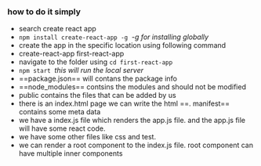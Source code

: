 ### how to do it simply
- search create react app
- `npm install create-react-app -g`   *-g for installing globally* 
- create the app in the specific location using following command
- create-react-app first-react-app
- navigate to the folder using `cd first-react-app`
- `npm start`  *this will run the local server* 
- ==package.json== will contans the package info
- ==node_modules== contsins the modules and should not be modified
- public contains the files that can be added by us
- there is an index.html page we can write the html ==. manifest== contains some meta data
- we have a index.js file which renders the app.js file. and the app.js file will have some react code.
- we have some other files like css and test.
- we can render a root component to the index.js file. root component can have multiple inner components